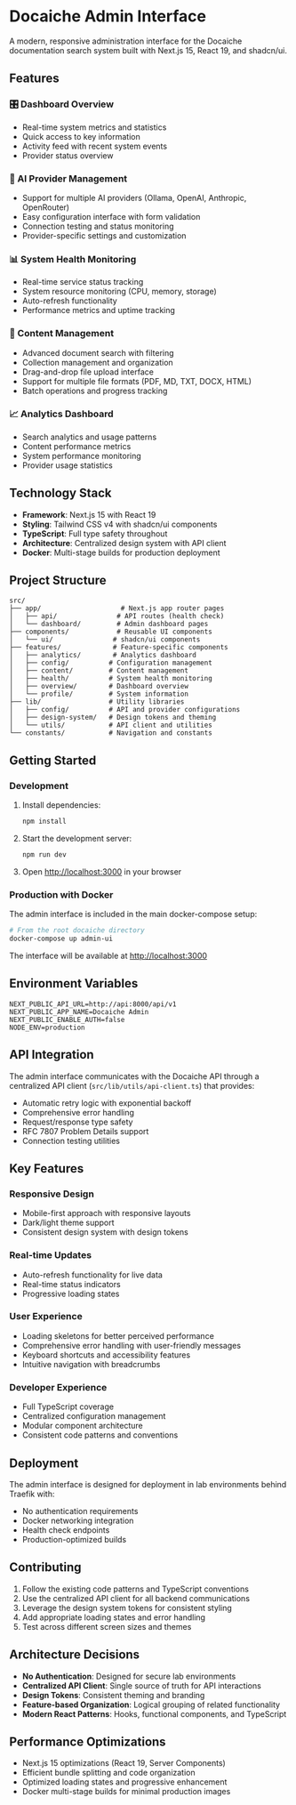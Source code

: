 # Docaiche Admin Interface

A modern, responsive administration interface for the Docaiche documentation search system built with Next.js 15, React 19, and shadcn/ui.

## Features

### 🎛️ Dashboard Overview
- Real-time system metrics and statistics
- Quick access to key information
- Activity feed with recent system events
- Provider status overview

### 🔧 AI Provider Management
- Support for multiple AI providers (Ollama, OpenAI, Anthropic, OpenRouter)
- Easy configuration interface with form validation
- Connection testing and status monitoring
- Provider-specific settings and customization

### 📊 System Health Monitoring
- Real-time service status tracking
- System resource monitoring (CPU, memory, storage)
- Auto-refresh functionality
- Performance metrics and uptime tracking

### 📁 Content Management
- Advanced document search with filtering
- Collection management and organization
- Drag-and-drop file upload interface
- Support for multiple file formats (PDF, MD, TXT, DOCX, HTML)
- Batch operations and progress tracking

### 📈 Analytics Dashboard
- Search analytics and usage patterns
- Content performance metrics
- System performance monitoring
- Provider usage statistics

## Technology Stack

- **Framework**: Next.js 15 with React 19
- **Styling**: Tailwind CSS v4 with shadcn/ui components
- **TypeScript**: Full type safety throughout
- **Architecture**: Centralized design system with API client
- **Docker**: Multi-stage builds for production deployment

## Project Structure

```
src/
├── app/                    # Next.js app router pages
│   ├── api/               # API routes (health check)
│   └── dashboard/         # Admin dashboard pages
├── components/            # Reusable UI components
│   └── ui/               # shadcn/ui components
├── features/             # Feature-specific components
│   ├── analytics/        # Analytics dashboard
│   ├── config/          # Configuration management
│   ├── content/         # Content management
│   ├── health/          # System health monitoring
│   ├── overview/        # Dashboard overview
│   └── profile/         # System information
├── lib/                 # Utility libraries
│   ├── config/          # API and provider configurations
│   ├── design-system/   # Design tokens and theming
│   └── utils/           # API client and utilities
└── constants/           # Navigation and constants
```

## Getting Started

### Development

1. Install dependencies:
   ```bash
   npm install
   ```

2. Start the development server:
   ```bash
   npm run dev
   ```

3. Open [http://localhost:3000](http://localhost:3000) in your browser

### Production with Docker

The admin interface is included in the main docker-compose setup:

```bash
# From the root docaiche directory
docker-compose up admin-ui
```

The interface will be available at [http://localhost:3000](http://localhost:3000)

## Environment Variables

```env
NEXT_PUBLIC_API_URL=http://api:8000/api/v1
NEXT_PUBLIC_APP_NAME=Docaiche Admin
NEXT_PUBLIC_ENABLE_AUTH=false
NODE_ENV=production
```

## API Integration

The admin interface communicates with the Docaiche API through a centralized API client (`src/lib/utils/api-client.ts`) that provides:

- Automatic retry logic with exponential backoff
- Comprehensive error handling
- Request/response type safety
- RFC 7807 Problem Details support
- Connection testing utilities

## Key Features

### Responsive Design
- Mobile-first approach with responsive layouts
- Dark/light theme support
- Consistent design system with design tokens

### Real-time Updates
- Auto-refresh functionality for live data
- Real-time status indicators
- Progressive loading states

### User Experience
- Loading skeletons for better perceived performance
- Comprehensive error handling with user-friendly messages
- Keyboard shortcuts and accessibility features
- Intuitive navigation with breadcrumbs

### Developer Experience
- Full TypeScript coverage
- Centralized configuration management
- Modular component architecture
- Consistent code patterns and conventions

## Deployment

The admin interface is designed for deployment in lab environments behind Traefik with:

- No authentication requirements
- Docker networking integration
- Health check endpoints
- Production-optimized builds

## Contributing

1. Follow the existing code patterns and TypeScript conventions
2. Use the centralized API client for all backend communications
3. Leverage the design system tokens for consistent styling
4. Add appropriate loading states and error handling
5. Test across different screen sizes and themes

## Architecture Decisions

- **No Authentication**: Designed for secure lab environments
- **Centralized API Client**: Single source of truth for API interactions
- **Design Tokens**: Consistent theming and branding
- **Feature-based Organization**: Logical grouping of related functionality
- **Modern React Patterns**: Hooks, functional components, and TypeScript

## Performance Optimizations

- Next.js 15 optimizations (React 19, Server Components)
- Efficient bundle splitting and code organization
- Optimized loading states and progressive enhancement
- Docker multi-stage builds for minimal production images